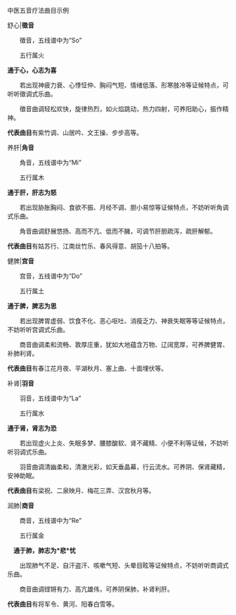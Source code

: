 中医五音疗法曲目示例







舒心|**徵音**

　　徵音，五线谱中为“So”

　　五行属火

**通于心，心志为喜**

　　若出现神疲力衰、心悸怔仲、胸闷气短、情绪低落、形寒肢冷等证候特点，可听听徵调式乐曲。

　　徵音曲调轻松欢快，旋律热烈，如火焰跳动，热力四射，可养阳助心，振作精神。

**代表曲目**有紫竹调、山居吟、文王操、步步高等。



养肝|**角音**

　　角音，五线谱中为“Mi”

　　五行属木

**通于肝，肝志为怒**

　　若出现胁胀胸闷、食欲不振、月经不调、胆小易惊等证候特点，不妨听听角调式乐曲。

　　角音曲调舒展悠扬、高而不亢、低而不臃，可调节肝胆疏泻，疏肝解郁。

**代表曲目**有姑苏行、江南丝竹乐、春风得意、胡笳十八拍等。



健脾|**宫音**

　　宫音，五线谱中为“Do”

　　五行属土

**通于脾，脾志为思**

　　若出现脾胃虚弱、饮食不化、恶心呕吐、消瘦乏力、神衰失眠等等证候特点，不妨听听宫调式乐曲。

　　商音曲调柔和流畅、敦厚庄重，犹如大地蕴含万物、辽阔宽厚，可养脾健胃、补肺利肾。

**代表曲目**有春江花月夜、平湖秋月、塞上曲、十面埋伏等。



补肾|**羽音**

　　羽音，五线谱中为“La”

　　五行属水

**通于肾，肾志为恐**

　　若出现虚火上炎、失眠多梦、腰膝酸软、肾不藏精、小便不利等证候，不妨听听羽调式乐曲。

　　羽音曲调清幽柔和，清澈光彩，如天垂晶幕，行云流水。可养阴、保肾藏精，安神助眠。

**代表曲目**有梁祝、二泉映月、梅花三弄、汉宫秋月等。



润肺|**商音**

　　商音，五线谱中为“Re”

　　五行属金

　**通于肺，肺志为\*悲\*忧**

　　出现肺气不足、自汗盗汗、咳嗽气短、头晕目眩等证候特点，不妨听听商调式乐曲。

　　商音曲调铿锵有力、高亢雄伟，可养阴保肺，补肾利肝。

**代表曲目**有将军令、黄河、阳春白雪等。